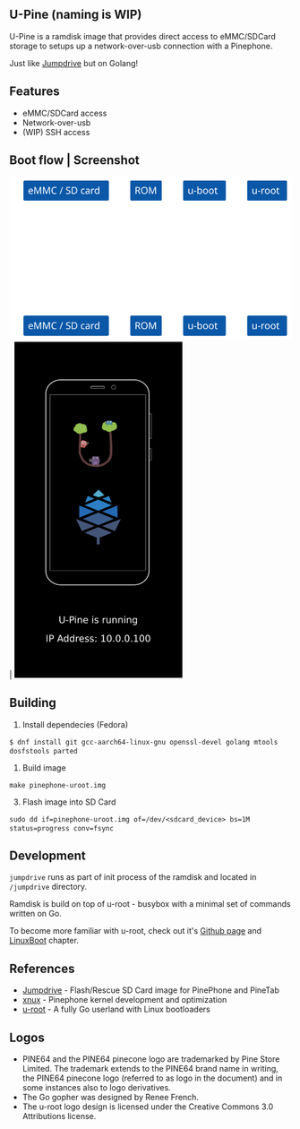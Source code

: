 U-Pine (naming is WIP)
--------------------

U-Pine is a ramdisk image that provides direct access to eMMC/SDCard storage to setups up a network-over-usb connection with a Pinephone.

Just like [Jumpdrive](https://github.com/dreemurrs-embedded/Jumpdrive) but on Golang!

## Features

- eMMC/SDCard access
- Network-over-usb
- (WIP) SSH access


## Boot flow | Screenshot

![Boot flow](docs/diagram.svg) | <img src="files/splash.png" width="300"/>

## Building

1. Install dependecies (Fedora)
```
$ dnf install git gcc-aarch64-linux-gnu openssl-devel golang mtools dosfstools parted
```

1. Build image
```
make pinephone-uroot.img
```

3. Flash image into SD Card
```
sudo dd if=pinephone-uroot.img of=/dev/<sdcard_device> bs=1M status=progress conv=fsync
```

## Development

`jumpdrive` runs as part of init process of the ramdisk and located in `/jumpdrive` directory.

Ramdisk is build on top of u-root - busybox with a minimal set of commands written on Go.

To become more familiar with u-root, check out it's [Github page](https://github.com/u-root/u-root) and [LinuxBoot](https://github.com/linuxboot/book/blob/master/u-root/README.md) chapter.

## References
- [Jumpdrive](https://github.com/dreemurrs-embedded/Jumpdrive) -  Flash/Rescue SD Card image for PinePhone and PineTab
- [xnux](https://xnux.eu/devices/pine64-pinephone.html) - Pinephone kernel development and optimization
- [u-root](https://github.com/u-root/u-root) - A fully Go userland with Linux bootloaders

## Logos
- PINE64 and the PINE64 pinecone logo are trademarked by Pine Store Limited. The trademark extends to the PINE64 brand name in writing, the PINE64 pinecone logo (referred to as logo in the document) and in some instances also to logo derivatives.
- The Go gopher was designed by Renee French.
- The u-root logo design is licensed under the Creative Commons 3.0 Attributions license.